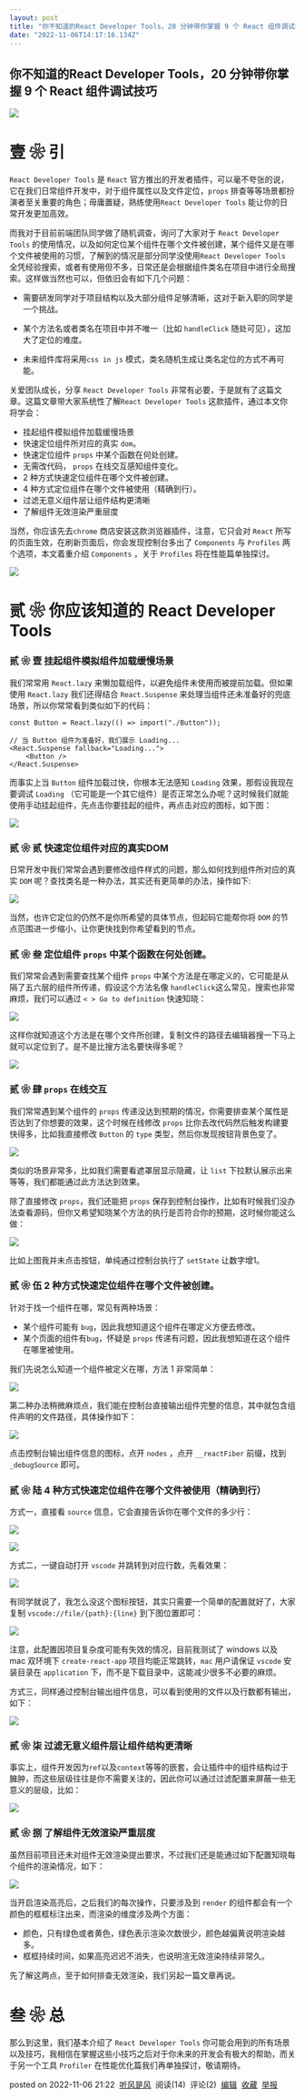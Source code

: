 ```yaml
---
layout: post
title: "你不知道的React Developer Tools，20 分钟带你掌握 9 个 React 组件调试技巧"
date: "2022-11-06T14:17:16.134Z"
---
```

你不知道的React Developer Tools，20 分钟带你掌握 9 个 React 组件调试技巧
-----------------------------------------------------

![](https://img2022.cnblogs.com/blog/1213309/202211/1213309-20221106211944448-1665836222.jpg)

壹 ❀ 引
=====

`React Developer Tools` 是 `React` 官方推出的开发者插件，可以毫不夸张的说，它在我们日常组件开发中，对于组件属性以及文件定位，`props` 排查等等场景都扮演者至关重要的角色；毋庸置疑，熟练使用`React Developer Tools` 能让你的日常开发更加高效。

而我对于目前前端团队同学做了随机调查，询问了大家对于 `React Developer Tools` 的使用情况，以及如何定位某个组件在哪个文件被创建，某个组件又是在哪个文件被使用的习惯，了解到的情况是部分同学没使用`React Developer Tools` 全凭经验搜索，或者有使用但不多，日常还是会根据组件类名在项目中进行全局搜索。这样做当然也可以，但依旧会有如下几个问题：

*   需要研发同学对于项目结构以及大部分组件足够清晰，这对于新入职的同学是一个挑战。
    
*   某个方法名或者类名在项目中并不唯一（比如 `handleClick` 随处可见），这加大了定位的难度。
    
*   未来组件库将采用`css in js` 模式，类名随机生成让类名定位的方式不再可能。
    

关爱团队成长，分享 `React Developer Tools` 非常有必要，于是就有了这篇文章。这篇文章带大家系统性了解`React Developer Tools` 这款插件，通过本文你将学会：

*   挂起组件模拟组件加载缓慢场景
*   快速定位组件所对应的真实 `dom`。
*   快速定位组件 `props` 中某个函数在何处创建。
*   无需改代码， `props` 在线交互感知组件变化。
*   2 种方式快速定位组件在哪个文件被创建。
*   4 种方式定位组件在哪个文件被使用（精确到行）。
*   过滤无意义组件层让组件结构更清晰
*   了解组件无效渲染严重层度

当然，你应该先去`chrome` 商店安装这款浏览器插件，注意，它只会对 `React` 所写的页面生效，在刷新页面后，你会发现控制台多出了 `Components` 与 `Profiles` 两个选项，本文着重介绍 `Components` ，关于 `Profiles` 将在性能篇单独探讨。

![](https://img2022.cnblogs.com/blog/1213309/202211/1213309-20221106211636305-500578846.png)

贰 ❀ 你应该知道的 React Developer Tools
================================

### 贰 ❀ 壹 挂起组件模拟组件加载缓慢场景

我们常常用 `React.lazy` 来懒加载组件，以避免组件未使用而被提前加载。但如果使用 `React.lazy` 我们还得结合 `React.Suspense` 来处理当组件还未准备好的兜底场景，所以你常常看到类似如下的代码：

    const Button = React.lazy(() => import("./Button"));
    
    // 当 Button 组件为准备好，我们展示 Loading...
    <React.Suspense fallback="Loading...">
        <Button />
    </React.Suspense>
    

而事实上当 `Button` 组件加载过快，你根本无法感知 `Loading` 效果，那假设我现在要调试 `Loading` （它可能是一个其它组件）是否正常怎么办呢？这时候我们就能使用手动挂起组件，先点击你要挂起的组件，再点击对应的图标，如下图：

![](https://img2022.cnblogs.com/blog/1213309/202211/1213309-20221106211646581-373740902.gif)

### 贰 ❀ 贰 快速定位组件对应的真实DOM

日常开发中我们常常会遇到要修改组件样式的问题，那么如何找到组件所对应的真实 `DOM` 呢？查找类名是一种办法，其实还有更简单的办法，操作如下:

![](https://img2022.cnblogs.com/blog/1213309/202211/1213309-20221106211655927-571663242.gif)

当然，也许它定位的仍然不是你所希望的具体节点，但起码它能帮你将 `DOM` 的节点范围进一步缩小，让你更快找到你希望看到的节点。

### 贰 ❀ 叁 定位组件 `props` 中某个函数在何处创建。

我们常常会遇到需要查找某个组件 `props` 中某个方法是在哪定义的，它可能是从隔了五六层的组件所传递，假设这个方法名像 `handleClick`这么常见，搜索也非常麻烦，我们可以通过 `< > Go to definition` 快速知晓：

![](https://img2022.cnblogs.com/blog/1213309/202211/1213309-20221106211716339-2039735490.gif)

这样你就知道这个方法是在哪个文件所创建，复制文件的路径去编辑器搜一下马上就可以定位到了。是不是比搜方法名要快得多呢？

![](https://img2022.cnblogs.com/blog/1213309/202211/1213309-20221106211724298-1689486125.gif)

### 贰 ❀ 肆 `props` 在线交互

我们常常遇到某个组件的 `props` 传递没达到预期的情况，你需要排查某个属性是否达到了你想要的效果，这个时候在线修改 `props` 比你去改代码然后触发构建要快得多，比如我直接修改 `Button` 的 `type` 类型，然后你发现按钮背景色变了。

![](https://img2022.cnblogs.com/blog/1213309/202211/1213309-20221106211732900-191232109.gif)

类似的场景非常多，比如我们需要看遮罩层显示隐藏，让 `list` 下拉默认展示出来等等，我们都能通过此方法达到效果。

除了直接修改 `props`，我们还能把 `props` 保存到控制台操作，比如有时候我们没办法查看源码，但你又希望知晓某个方法的执行是否符合你的预期，这时候你能这么做：

![](https://img2022.cnblogs.com/blog/1213309/202211/1213309-20221106211740431-1268114707.gif)

比如上图我并未点击按钮，单纯通过控制台执行了 `setState` 让数字增1。

### 贰 ❀ 伍 2 种方式快速定位组件在哪个文件被创建。

针对于找一个组件在哪，常见有两种场景：

*   某个组件可能有 `bug`，因此我想知道这个组件在哪定义方便去修改。
*   某个页面的组件有`bug`，怀疑是 `props` 传递有问题，因此我想知道在这个组件在哪里被使用。

我们先说怎么知道一个组件被定义在哪，方法 1 非常简单：

![](https://img2022.cnblogs.com/blog/1213309/202211/1213309-20221106211748577-1184025658.gif)

第二种办法稍微麻烦点，我们能在控制台直接输出组件完整的信息，其中就包含组件声明的文件路径，具体操作如下：

![](https://img2022.cnblogs.com/blog/1213309/202211/1213309-20221106211757297-1397351733.gif)

点击控制台输出组件信息的图标，点开 `nodes` ，点开 `__reactFiber` 前缀，找到 `_debugSource` 即可。

### 贰 ❀ 陆 4 种方式快速定位组件在哪个文件被使用（精确到行）

方式一，直接看 `source` 信息，它会直接告诉你在哪个文件的多少行：

![](https://img2022.cnblogs.com/blog/1213309/202211/1213309-20221106211807096-1411752372.png)

![](https://img2022.cnblogs.com/blog/1213309/202211/1213309-20221106211816355-613121975.png)

方式二，一键自动打开 `vscode` 并跳转到对应行数，先看效果：

![](https://img2022.cnblogs.com/blog/1213309/202211/1213309-20221106211825051-511532934.gif)

有同学就说了，我怎么没这个图标按钮，其实只需要一个简单的配置就好了，大家复制 `vscode://file/{path}:{line}` 到下图位置即可：

![](https://img2022.cnblogs.com/blog/1213309/202211/1213309-20221106211838789-21953625.gif)

注意，此配置因项目复杂度可能有失效的情况，目前我测试了 windows 以及 mac 双环境下 `create-react-app` 项目均能正常跳转，`mac` 用户请保证 `vscode` 安装目录在 `application` 下，而不是下载目录中，这能减少很多不必要的麻烦。

方式三，同样通过控制台输出组件信息，可以看到使用的文件以及行数都有输出，如下：

![](https://img2022.cnblogs.com/blog/1213309/202211/1213309-20221106211848311-1000306934.gif)

### 贰 ❀ 柒 过滤无意义组件层让组件结构更清晰

事实上，组件开发因为`ref`以及`context`等等的嵌套，会让插件中的组件结构过于臃肿，而这些层级往往是你不需要关注的，因此你可以通过过滤配置来屏蔽一些无意义的层级，比如：

![](https://img2022.cnblogs.com/blog/1213309/202211/1213309-20221106211856613-1251578754.gif)

### 贰 ❀ 捌 了解组件无效渲染严重层度

虽然目前项目还未对组件无效渲染提出要求，不过我们还是能通过如下配置知晓每个组件的渲染情况，如下：

![](https://img2022.cnblogs.com/blog/1213309/202211/1213309-20221106211903939-260796603.gif)

当开启渲染高亮后，之后我们的每次操作，只要涉及到 `render` 的组件都会有一个颜色的框框标注出来，而渲染的维度涉及两个方面：

*   颜色，只有绿色或者黄色，绿色表示渲染次数很少，颜色越偏黄说明渲染越多。
*   框框持续时间，如果高亮迟迟不消失，也说明渲无效渲染持续非常久。

先了解这两点，至于如何排查无效渲染，我们另起一篇文章再说。

叁 ❀ 总
=====

那么到这里，我们基本介绍了 `React Developer Tools` 你可能会用到的所有场景以及技巧，我相信在掌握这些小技巧之后对于你未来的开发会有极大的帮助，而关于另一个工具 `Profiler` 在性能优化篇我们再单独探讨，敬请期待。

posted on 2022-11-06 21:22  [听风是风](https://www.cnblogs.com/echolun/)  阅读(14)  评论(2)  [编辑](https://i.cnblogs.com/EditPosts.aspx?postid=16864130)  [收藏](javascript:void(0))  [举报](javascript:void(0))